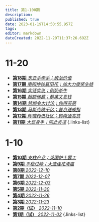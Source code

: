 ```yaml
---
title: 第1-100期
description: 
published: true
date: 2023-01-19T14:50:55.957Z
tags: 
editor: markdown
dateCreated: 2022-11-29T11:37:26.692Z
---
```


# 11-20
- [**第18期** *东亚手牵手；统战价值*](18)
- [**第17期** *南阳挣钱襄阳花；加大力度奖生娃*](17)
- [**第16期** *实话实说；倒奶杀牛*](16)
- [**第15期** *超额储蓄；蔡英文发钱*](15)
- [**第14期** *禁燃令大讨论；你得买房*](14)
- [**第13期** *马斯克跌千亿；普京送戒指*](13)
- [**第12期** *辉瑞药进社区；鹤岗通高铁*](12)
- [**第11期** *大显身手；同此炎凉*](11)
{.links-list}

# 1-10
- [**第10期** *支柱产业；英国护士罢工*](10)
- [**第9期** *平稳过峰；大造连花清瘟*](9)
- [**第8期** *2022-12-10*](8)
- [**第7期** *2022-12-07*](7)
- [**第6期** *2022-12-03*](6)
- [**第5期** *2022-11-30*](5)
- [**第4期** *2022-11-26*](4)
- [**第3期** *2022-11-23*](3)
- [**第2期（试）** *2022-11-10*](2)
- [**第1期（试）** *2022-11-02*](1)
{.links-list}

